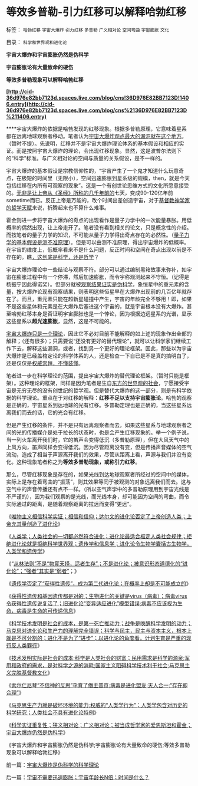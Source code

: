 # 等效多普勒-引力红移可以解释哈勃红移

标签： `哈勃红移` `宇宙大爆炸` `引力红移` `多普勒` `广义相对论` `空间弯曲` `宇宙膨胀` `文化` 

目录： `科学和世界观和进化论`

**宇宙大爆炸和宇宙膨胀仍然是伪科学**

**宇宙膨胀论有大量致命的硬伤**

**等效多普勒现象可以解释哈勃红移**

**[http://cid-36d976e82bb7123d.spaces.live.com/blog/cns!36D976E82BB7123D!1406.entry](http://cid-36d976e82bb7123d.spaces.live.com/blog/cns%2136D976E82BB7123D%211406.entry)**

****宇宙大爆炸的依据是哈勃发现的红移现象。根据多普勒原理，它意味着星系都在远离地球观察者移动。笔者认为[宇宙大爆炸观点最大的漏洞就在这个地方](../../../2009/2/10/理直气壮做好人，快快乐乐赚大钱.md)。（暂时不提）。先说明，红移并不是宇宙大爆炸理论体系的基本假设和相应的实证。而是按照宇宙大爆炸的理论，会出现红移现象。显然，这是波普尔法则下的“科学”标准。与广义相对论的空间与质量的关系假设，是不一样的。

宇宙大爆炸的基本假设是宗教信仰性的，“宇宙产生了一个鬼才知道什么玩意奇点，在极短的时间里（无限小），空间迅速膨胀到星系级的规模，then，就是今天包括红移在内所有可观察的现象”。这是一个有创世论思维方式的文化所愿意接受的。[无非是让上帝从《圣经》所称的几千年前的](../../../2009/11/17/上帝存在的科学疑证和政府的价值.md)七天，变成90-120亿年前sometime而已。反正上帝是万能的，改个时间出差创造宇宙，对于[基督教神学家的哲学天赋](../../../2010/5/4/亚特兰蒂斯和基督教的末日情结和“被末日”的恐惧.md)来说，折腾起来也不算什么难事。

霍金则进一步将宇宙大爆炸的奇点的出现看作是量子力学中的一次能量暴胀。用低概率的偶然出现，让上帝走开了。笔者没有看到相关的论文，只是概念性的介绍。而按笔者的量子力学的知识，不可能从量子力学得出奇点存在的必然性。（[量子力学的基本假设是测不准原理](../../../2007/9/6/股市是一个量子世界，符合测不准原理.md)）。但是可以由测不准原理，得出宇宙爆炸的低概率。在宇宙的维度上，低概率看来不是什么问题，反正时间和空间在奇点出现以前是不存在的。瞧[，这到底是科学，还是哲学](../../../2010/5/10/美国科学院255位院士成了理性主义哲学家.md)？

宇宙大爆炸理论中一些结论与观察不符。部分可以通过编制黑箱故事来弥补，如宇宙在膨胀过程中有一个停滞，然后加速膨胀，而令宇称观测起来不守恒。（记得是杨振宁因此得诺奖）。但部分就被[观察结果证实是伪科学](../../../2010/6/11/“天无二日，法无二纲”单一断言规则.md)，象恒星中的重元素的含量，按大爆炸论现有观察结果，则表明这些恒星早在大爆炸出现前的几百亿年就存在了。而且，重元素只能在超新星碰撞中产生，宇宙的年龄完全不够用！即，如果不是这些星体和元素是在大爆炸后塞进这个宇宙的，就是宇宙根本没有大爆炸。甚至哈勃红移本身是否证明宇宙膨胀也是一个悖论，因为根据边远星系的光谱，显示这些星系以**超光速膨胀**，显然，这是不可能的。

[宇宙大爆炸只是一个理论](../../../2009/11/29/“科学不是理论”！信仰理论的标榜和幻灭.md)，因此它不必对目前不能解释的如上述的现象作出全部的解释；（还有很多）；只需要说“还没有更好的替代理论”，就可以让科学家们继续工作下去，解释这些漏洞，或者，找到另一个更好的理论框架。因此，那些以为宇宙大爆炸是已经盖棺定论的科学体系的人，还是检查一下自已是不是真的搞明白了，还是仅仅是[权威崇拜，不懂装懂](../../../2009/7/29/过分崇拜理论和哲学的社会文化必定崇拜权威.md)。

笔者进一步在科学理论的范围，提出宇宙大爆炸的替代理论框架。（暂时只能是框架）。这种理论的框架，同样是因为笔者是生自[东方的世界观的社会](../../../2010/3/16/个案不具备历史实证意义.md)，宁愿接受宇宙是无穷无尽的没有创世纪的哲学观。但是替代大爆炸的这一部分，则是有科学依据的科学理论。重点在于对红移的解释：**红移不足以支持宇宙膨胀论**。哈勃的观察是正确的，宇宙星系到达地球的光有红移。多普勒定理也是正确的，当这些星系远离我们而去的话，它的光会有红移。

但是产生红移的条件，并不是只有远离观察者而去，如果这些星系与地球观察者之间的光的传播媒介是处于拉长的状态时，也是会产生红移现象的。举一个例子说，当一列火车离开我们时，它的笛声会变得低沉（多普勒原理），但在大风天气中的上风方向，笛声同样会变得低沉。因为尽管距离没有变，但是传播声音媒体的空气流动，造成了相当于声源离开我们的效果，尽管从距离上看，声源与我们并没有变化。这种现象笔者称之为**等效多普勒现象，或称引力红移**。

那么，尽管红移现象是存在的，如果光线到达地球观察者所经过的空间中的媒体，实际上是存在着弯曲的“振荡”，则其效果等同于被观测的对象远离我们而去。这与空气中的声音传播还有点不一样。（所以空气声学中的多普勒原理用到宇宙光线是不严谨的），因为我们观察的是光线，而光线本身，却可能因为空间的弯曲，而令实际通过的距离，是随着观察距离的拉远而变得“更远”。

《[唯物主义相信科学实证；相信和信仰；达尔文的进化论否定了上帝创造人类；上帝充其量创造了进化论](../../../2010/6/13/唯物者信仰的不是科学.md)》

《[人类学；人类社会的一切都必然符合进化；进化论最适合框定人类社会规律；拒绝进化论就是拒绝科学世界观；遗传学和信息学；进化论令生物学囊括古生物学，人类学和遗传学](../../../2010/6/13/进化论本身也在“进化”；人类学.md)》

《“[从林法则”不是“物竞天择，适者生存”；不是进化论；被意识形态道德化的“进化论”；“强者”其实是“弱者”](../../../2010/6/13/“从林法则”不是“物竞天择，适者生存”;不是进化论.md)；》

《[遗传学否定了“获得性遗传”，成为第二代进化论；在概率上却是不可能成立的](../../../2010/6/14/获得性遗传；第二代进化论在概率上不可能成立.md)》

《[获得性遗传和基因遗传都是对的；生物进化的关键是virus（病毒）；病毒virus令获得性遗传说复活了；旧进化论“变异适应进化”模型错误;病毒不应该视为生命，病毒是生命的可传递信息](../../../2010/6/14/没有病毒就没有生命的进化.md)》

《[科学技术发明是社会的成本，是第一死亡推动力；战争是唤醒科学发明的动力；马克思对进化论和生产力的理解完全错误；科学与民主，民主与资本主义，根本上就是不可分割的；进化不是为了“进步”；以进化论的角度看，计划生育是严重的现行反人类罪行](../../../2010/6/14/科学技术发明是第一自杀推动力.md)》

《[技术发明实际是社会的成本;科学是人类社会的财富；民用需求是科学的源泉;军用和政府的需求，是对科学之源的消耗;国家主义阻碍科学技术利于社会;马克思主义完胜基督教文化](../../../2010/6/15/技术发明是人类社会的成本；马克思主义完胜基督教文化.md)》

《[索尔仁尼琴“不信神的反思”孕育了僭主普京;病毒是进化盟友;天人合一;“存在即合理”](../../../2010/6/15/进化论天人必然合一存在必然合理.md)》

《[马克思生产力就是破坏环境的能力;权威的“人类学行为”；人类学包含对历史的科学研究；人类社会不具有进化论特例](../../../2010/6/15/马克思生产力观即尽量破坏环境不求回报.md)》

《[科学实证重复性；狭义相对论；广义相对论；被当成哲学家的爱恩斯坦和霍金；宇宙大爆炸仍然是伪科学](../../../2010/6/16/宇宙大爆炸是伪科学的科学理论.md)》

《宇宙大爆炸和宇宙膨胀仍然是伪科学;宇宙膨胀论有大量致命的硬伤;等效多普勒现象可以解释哈勃红移》

前一篇：[宇宙大爆炸是伪科学的科学理论](../../../2010/6/16/宇宙大爆炸是伪科学的科学理论.md)

后一篇：[宇宙不需要迅速膨胀；宇宙年龄长N倍；时间是什么？](../../../2010/6/16/宇宙不需要迅速膨胀；宇宙年龄长N倍；时间是什么？.md)